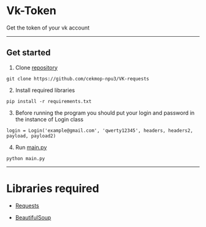 # Vk-Token

Get the token of your vk account

---

## Get started
1. Clone [repository](https://github.com/cekmop-npu3/VK-requests)

```
git clone https://github.com/cekmop-npu3/VK-requests
```

2. Install required libraries

```
pip install -r requirements.txt
```

3. Before running the program you should put your login and password in the instance of Login class

```
login = Login('example@gmail.com', 'qwerty12345', headers, headers2, payload, payload2)
```

4. Run [main.py](https://github.com/cekmop-npu3/VK-requests/blob/main/main.py)

```
python main.py
```

---

# Libraries required

* [Requests](https://requests.readthedocs.io/en/latest/)

* [BeautifulSoup](https://www.crummy.com/software/BeautifulSoup/bs4/doc/)

